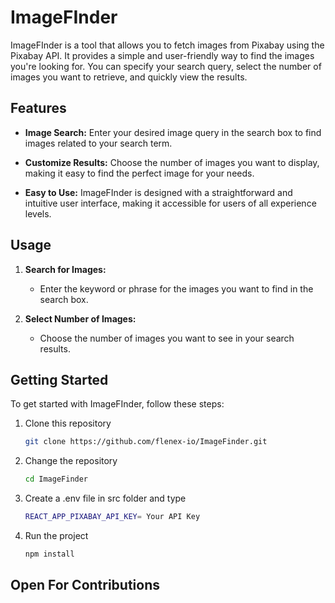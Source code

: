 # ImageFInder

ImageFInder is a tool that allows you to fetch images from Pixabay using the Pixabay API. It provides a simple and user-friendly way to find the images you're looking for. You can specify your search query, select the number of images you want to retrieve, and quickly view the results.

## Features

- **Image Search:** Enter your desired image query in the search box to find images related to your search term.

- **Customize Results:** Choose the number of images you want to display, making it easy to find the perfect image for your needs.

- **Easy to Use:** ImageFInder is designed with a straightforward and intuitive user interface, making it accessible for users of all experience levels.

## Usage

1. **Search for Images:**
   - Enter the keyword or phrase for the images you want to find in the search box.

2. **Select Number of Images:**
   - Choose the number of images you want to see in your search results.
     
## Getting Started

To get started with ImageFInder, follow these steps:

1. Clone this repository
   ```bash
   git clone https://github.com/flenex-io/ImageFinder.git
   ```

2. Change the repository
   ```bash
   cd ImageFinder
   ```

3. Create a .env file in src folder and type
   ```bash
   REACT_APP_PIXABAY_API_KEY= Your API Key
   ```

4. Run the project
   ```bash
   npm install
   ```
## Open For Contributions
